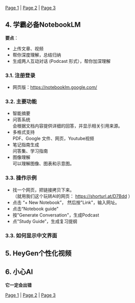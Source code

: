[Page 1](index.md) | [Page 2](page2.md) | [Page 3](page3.md)

## 4. 学霸必备NotebookLM
**要点**：
- 上传文章、视频
- 帮你深度理解，总结归纳
- 生成两人互动对话 (Podcast 形式），帮你加深理解

### 3.1. 注册登录
- 网页版：https://notebooklm.google.com/

### 3.2. 主要功能
- 智能摘要 
- 问答系统   
  会根据文档内容提供详细的回答，并显示相关引用来源。
- 多格式支持  
  PDF、Google 文件、网页，Youtube视频
- 笔记指南生成   
  问答集、学习指南
- 图像理解  
  可以理解图像、图表和示意图。

### 3.3. 操作示例
- 找一个网页，把链接拷贝下来。  
  （就用我们这个玩转AI的网页： https://shorturl.at/D7Bdd ）
- 点击 “+ New Notebook”， 然后按"Link"，输入网址。
- 点击“Notebook guide"
- 按"Generate Conversation"，生成Podcast
- 点"Study Guide”，生成复习提纲

### 3.3. 如何显示中文界面 

## 5. HeyGen个性化视频

## 6. 小心AI
**它一定会出错**

[Page 1](index.md) | [Page 2](page2.md) | [Page 3](page3.md)
